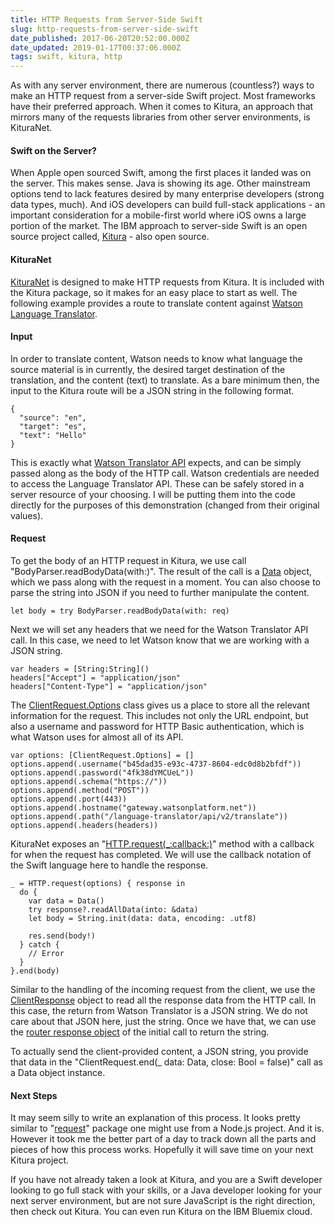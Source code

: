 ```yaml
---
title: HTTP Requests from Server-Side Swift
slug: http-requests-from-server-side-swift
date_published: 2017-06-20T20:52:00.000Z
date_updated: 2019-01-17T00:37:06.000Z
tags: swift, kitura, http
---
```


As with any server environment, there are numerous (countless?) ways to make an HTTP request from a server-side Swift project. Most frameworks have their preferred approach. When it comes to Kitura, an approach that mirrors many of the requests libraries from other server environments, is KituraNet.

#### Swift on the Server?

When Apple open sourced Swift, among the first places it landed was on the server. This makes sense. Java is showing its age. Other mainstream options tend to lack features desired by many enterprise developers (strong data types, much). And iOS developers can build full-stack applications - an important consideration for a mobile-first world where iOS owns a large portion of the market. The IBM approach to server-side Swift is an open source project called, [Kitura](http://www.kitura.io/) - also open source.

#### KituraNet

[KituraNet](http://ibm-swift.github.io/Kitura-net/) is designed to make HTTP requests from Kitura. It is included with the Kitura package, so it makes for an easy place to start as well. The following example provides a route to translate content against [Watson Language Translator](https://www.ibm.com/watson/developercloud/language-translator.html).

#### Input

In order to translate content, Watson needs to know what language the source material is in currently, the desired target destination of the translation, and the content (text) to translate. As a bare minimum then, the input to the Kitura route will be a JSON string in the following format.

    {
      "source": "en",
      "target": "es",
      "text": "Hello"
    }
    

This is exactly what [Watson Translator API](https://www.ibm.com/watson/developercloud/language-translator/api/v2/#translate) expects, and can be simply passed along as the body of the HTTP call. Watson credentials are needed to access the Language Translator API. These can be safely stored in a server resource of your choosing. I will be putting them into the code directly for the purposes of this demonstration (changed from their original values).

#### Request

To get the body of an HTTP request in Kitura, we use call "BodyParser.readBodyData(with:)". The result of the call is a [Data](https://developer.apple.com/documentation/foundation/data) object, which we pass along with the request in a moment. You can also choose to parse the string into JSON if you need to further manipulate the content.

    let body = try BodyParser.readBodyData(with: req)
    

Next we will set any headers that we need for the Watson Translator API call. In this case, we need to let Watson know that we are working with a JSON string.

    var headers = [String:String]()
    headers["Accept"] = "application/json"
    headers["Content-Type"] = "application/json"
    

The [ClientRequest.Options](http://ibm-swift.github.io/Kitura-net/Classes/ClientRequest/Options.html) class gives us a place to store all the relevant information for the request. This includes not only the URL endpoint, but also a username and password for HTTP Basic authentication, which is what Watson uses for almost all of its API.

    var options: [ClientRequest.Options] = []
    options.append(.username("b45dad35-e93c-4737-8604-edc0d8b2bfdf"))
    options.append(.password("4fk38dYMCUeL"))
    options.append(.schema("https://"))
    options.append(.method("POST"))
    options.append(.port(443))
    options.append(.hostname("gateway.watsonplatform.net"))
    options.append(.path("/language-translator/api/v2/translate"))
    options.append(.headers(headers))
    

KituraNet exposes an "[HTTP.request(_:callback:)](http://ibm-swift.github.io/Kitura-net/Classes/HTTP.html)" method with a callback for when the request has completed. We will use the callback notation of the Swift language here to handle the response.

    _ = HTTP.request(options) { response in
      do {
        var data = Data()
        try response?.readAllData(into: &data)
        let body = String.init(data: data, encoding: .utf8)
                
        res.send(body!)
      } catch {
        // Error
      }
    }.end(body)
    

Similar to the handling of the incoming request from the client, we use the [ClientResponse](http://ibm-swift.github.io/Kitura-net/Classes/ClientResponse.html) object to read all the response data from the HTTP call. In this case, the return from Watson Translator is a JSON string. We do not care about that JSON here, just the string. Once we have that, we can use the [router response object](http://ibm-swift.github.io/Kitura/Classes/RouterResponse.html) of the initial call to return the string.

To actually send the client-provided content, a JSON string, you provide that data in the "ClientRequest.end(_ data: Data, close: Bool = false)" call as a Data object instance.

#### Next Steps

It may seem silly to write an explanation of this process. It looks pretty similar to "[request](https://github.com/request/request)" package one might use from a Node.js project. And it is. However it took me the better part of a day to track down all the parts and pieces of how this process works. Hopefully it will save time on your next Kitura project.

If you have not already taken a look at Kitura, and you are a Swift developer looking to go full stack with your skills, or a Java developer looking for your next server environment, but are not sure JavaScript is the right direction, then check out Kitura. You can even run Kitura on the IBM Bluemix cloud.
